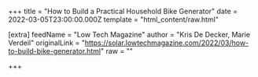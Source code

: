 
+++
title = "How to Build a Practical Household Bike Generator"
date = 2022-03-05T23:00:00.000Z
template = "html_content/raw.html"

[extra]
feedName = "Low Tech Magazine"
author = "Kris De Decker, Marie Verdeil"
originalLink = "https://solar.lowtechmagazine.com/2022/03/how-to-build-bike-generator.html"
raw = ""

+++

